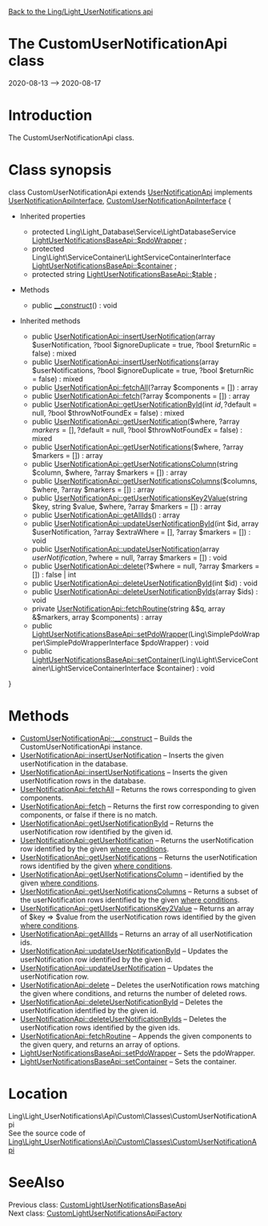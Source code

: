 [Back to the Ling/Light_UserNotifications api](https://github.com/lingtalfi/Light_UserNotifications/blob/master/doc/api/Ling/Light_UserNotifications.md)



The CustomUserNotificationApi class
================
2020-08-13 --> 2020-08-17






Introduction
============

The CustomUserNotificationApi class.



Class synopsis
==============


class <span class="pl-k">CustomUserNotificationApi</span> extends [UserNotificationApi](https://github.com/lingtalfi/Light_UserNotifications/blob/master/doc/api/Ling/Light_UserNotifications/Api/Generated/Classes/UserNotificationApi.md) implements [UserNotificationApiInterface](https://github.com/lingtalfi/Light_UserNotifications/blob/master/doc/api/Ling/Light_UserNotifications/Api/Generated/Interfaces/UserNotificationApiInterface.md), [CustomUserNotificationApiInterface](https://github.com/lingtalfi/Light_UserNotifications/blob/master/doc/api/Ling/Light_UserNotifications/Api/Custom/Interfaces/CustomUserNotificationApiInterface.md) {

- Inherited properties
    - protected Ling\Light_Database\Service\LightDatabaseService [LightUserNotificationsBaseApi::$pdoWrapper](#property-pdoWrapper) ;
    - protected Ling\Light\ServiceContainer\LightServiceContainerInterface [LightUserNotificationsBaseApi::$container](#property-container) ;
    - protected string [LightUserNotificationsBaseApi::$table](#property-table) ;

- Methods
    - public [__construct](https://github.com/lingtalfi/Light_UserNotifications/blob/master/doc/api/Ling/Light_UserNotifications/Api/Custom/Classes/CustomUserNotificationApi/__construct.md)() : void

- Inherited methods
    - public [UserNotificationApi::insertUserNotification](https://github.com/lingtalfi/Light_UserNotifications/blob/master/doc/api/Ling/Light_UserNotifications/Api/Generated/Classes/UserNotificationApi/insertUserNotification.md)(array $userNotification, ?bool $ignoreDuplicate = true, ?bool $returnRic = false) : mixed
    - public [UserNotificationApi::insertUserNotifications](https://github.com/lingtalfi/Light_UserNotifications/blob/master/doc/api/Ling/Light_UserNotifications/Api/Generated/Classes/UserNotificationApi/insertUserNotifications.md)(array $userNotifications, ?bool $ignoreDuplicate = true, ?bool $returnRic = false) : mixed
    - public [UserNotificationApi::fetchAll](https://github.com/lingtalfi/Light_UserNotifications/blob/master/doc/api/Ling/Light_UserNotifications/Api/Generated/Classes/UserNotificationApi/fetchAll.md)(?array $components = []) : array
    - public [UserNotificationApi::fetch](https://github.com/lingtalfi/Light_UserNotifications/blob/master/doc/api/Ling/Light_UserNotifications/Api/Generated/Classes/UserNotificationApi/fetch.md)(?array $components = []) : array
    - public [UserNotificationApi::getUserNotificationById](https://github.com/lingtalfi/Light_UserNotifications/blob/master/doc/api/Ling/Light_UserNotifications/Api/Generated/Classes/UserNotificationApi/getUserNotificationById.md)(int $id, ?$default = null, ?bool $throwNotFoundEx = false) : mixed
    - public [UserNotificationApi::getUserNotification](https://github.com/lingtalfi/Light_UserNotifications/blob/master/doc/api/Ling/Light_UserNotifications/Api/Generated/Classes/UserNotificationApi/getUserNotification.md)($where, ?array $markers = [], ?$default = null, ?bool $throwNotFoundEx = false) : mixed
    - public [UserNotificationApi::getUserNotifications](https://github.com/lingtalfi/Light_UserNotifications/blob/master/doc/api/Ling/Light_UserNotifications/Api/Generated/Classes/UserNotificationApi/getUserNotifications.md)($where, ?array $markers = []) : array
    - public [UserNotificationApi::getUserNotificationsColumn](https://github.com/lingtalfi/Light_UserNotifications/blob/master/doc/api/Ling/Light_UserNotifications/Api/Generated/Classes/UserNotificationApi/getUserNotificationsColumn.md)(string $column, $where, ?array $markers = []) : array
    - public [UserNotificationApi::getUserNotificationsColumns](https://github.com/lingtalfi/Light_UserNotifications/blob/master/doc/api/Ling/Light_UserNotifications/Api/Generated/Classes/UserNotificationApi/getUserNotificationsColumns.md)($columns, $where, ?array $markers = []) : array
    - public [UserNotificationApi::getUserNotificationsKey2Value](https://github.com/lingtalfi/Light_UserNotifications/blob/master/doc/api/Ling/Light_UserNotifications/Api/Generated/Classes/UserNotificationApi/getUserNotificationsKey2Value.md)(string $key, string $value, $where, ?array $markers = []) : array
    - public [UserNotificationApi::getAllIds](https://github.com/lingtalfi/Light_UserNotifications/blob/master/doc/api/Ling/Light_UserNotifications/Api/Generated/Classes/UserNotificationApi/getAllIds.md)() : array
    - public [UserNotificationApi::updateUserNotificationById](https://github.com/lingtalfi/Light_UserNotifications/blob/master/doc/api/Ling/Light_UserNotifications/Api/Generated/Classes/UserNotificationApi/updateUserNotificationById.md)(int $id, array $userNotification, ?array $extraWhere = [], ?array $markers = []) : void
    - public [UserNotificationApi::updateUserNotification](https://github.com/lingtalfi/Light_UserNotifications/blob/master/doc/api/Ling/Light_UserNotifications/Api/Generated/Classes/UserNotificationApi/updateUserNotification.md)(array $userNotification, ?$where = null, ?array $markers = []) : void
    - public [UserNotificationApi::delete](https://github.com/lingtalfi/Light_UserNotifications/blob/master/doc/api/Ling/Light_UserNotifications/Api/Generated/Classes/UserNotificationApi/delete.md)(?$where = null, ?array $markers = []) : false | int
    - public [UserNotificationApi::deleteUserNotificationById](https://github.com/lingtalfi/Light_UserNotifications/blob/master/doc/api/Ling/Light_UserNotifications/Api/Generated/Classes/UserNotificationApi/deleteUserNotificationById.md)(int $id) : void
    - public [UserNotificationApi::deleteUserNotificationByIds](https://github.com/lingtalfi/Light_UserNotifications/blob/master/doc/api/Ling/Light_UserNotifications/Api/Generated/Classes/UserNotificationApi/deleteUserNotificationByIds.md)(array $ids) : void
    - private [UserNotificationApi::fetchRoutine](https://github.com/lingtalfi/Light_UserNotifications/blob/master/doc/api/Ling/Light_UserNotifications/Api/Generated/Classes/UserNotificationApi/fetchRoutine.md)(string &$q, array &$markers, array $components) : array
    - public [LightUserNotificationsBaseApi::setPdoWrapper](https://github.com/lingtalfi/Light_UserNotifications/blob/master/doc/api/Ling/Light_UserNotifications/Api/Generated/Classes/LightUserNotificationsBaseApi/setPdoWrapper.md)(Ling\SimplePdoWrapper\SimplePdoWrapperInterface $pdoWrapper) : void
    - public [LightUserNotificationsBaseApi::setContainer](https://github.com/lingtalfi/Light_UserNotifications/blob/master/doc/api/Ling/Light_UserNotifications/Api/Generated/Classes/LightUserNotificationsBaseApi/setContainer.md)(Ling\Light\ServiceContainer\LightServiceContainerInterface $container) : void

}






Methods
==============

- [CustomUserNotificationApi::__construct](https://github.com/lingtalfi/Light_UserNotifications/blob/master/doc/api/Ling/Light_UserNotifications/Api/Custom/Classes/CustomUserNotificationApi/__construct.md) &ndash; Builds the CustomUserNotificationApi instance.
- [UserNotificationApi::insertUserNotification](https://github.com/lingtalfi/Light_UserNotifications/blob/master/doc/api/Ling/Light_UserNotifications/Api/Generated/Classes/UserNotificationApi/insertUserNotification.md) &ndash; Inserts the given userNotification in the database.
- [UserNotificationApi::insertUserNotifications](https://github.com/lingtalfi/Light_UserNotifications/blob/master/doc/api/Ling/Light_UserNotifications/Api/Generated/Classes/UserNotificationApi/insertUserNotifications.md) &ndash; Inserts the given userNotification rows in the database.
- [UserNotificationApi::fetchAll](https://github.com/lingtalfi/Light_UserNotifications/blob/master/doc/api/Ling/Light_UserNotifications/Api/Generated/Classes/UserNotificationApi/fetchAll.md) &ndash; Returns the rows corresponding to given components.
- [UserNotificationApi::fetch](https://github.com/lingtalfi/Light_UserNotifications/blob/master/doc/api/Ling/Light_UserNotifications/Api/Generated/Classes/UserNotificationApi/fetch.md) &ndash; Returns the first row corresponding to given components, or false if there is no match.
- [UserNotificationApi::getUserNotificationById](https://github.com/lingtalfi/Light_UserNotifications/blob/master/doc/api/Ling/Light_UserNotifications/Api/Generated/Classes/UserNotificationApi/getUserNotificationById.md) &ndash; Returns the userNotification row identified by the given id.
- [UserNotificationApi::getUserNotification](https://github.com/lingtalfi/Light_UserNotifications/blob/master/doc/api/Ling/Light_UserNotifications/Api/Generated/Classes/UserNotificationApi/getUserNotification.md) &ndash; Returns the userNotification row identified by the given [where conditions](https://github.com/lingtalfi/SimplePdoWrapper#the-where-conditions).
- [UserNotificationApi::getUserNotifications](https://github.com/lingtalfi/Light_UserNotifications/blob/master/doc/api/Ling/Light_UserNotifications/Api/Generated/Classes/UserNotificationApi/getUserNotifications.md) &ndash; Returns the userNotification rows identified by the given [where conditions](https://github.com/lingtalfi/SimplePdoWrapper#the-where-conditions).
- [UserNotificationApi::getUserNotificationsColumn](https://github.com/lingtalfi/Light_UserNotifications/blob/master/doc/api/Ling/Light_UserNotifications/Api/Generated/Classes/UserNotificationApi/getUserNotificationsColumn.md) &ndash; identified by the given [where conditions](https://github.com/lingtalfi/SimplePdoWrapper#the-where-conditions).
- [UserNotificationApi::getUserNotificationsColumns](https://github.com/lingtalfi/Light_UserNotifications/blob/master/doc/api/Ling/Light_UserNotifications/Api/Generated/Classes/UserNotificationApi/getUserNotificationsColumns.md) &ndash; Returns a subset of the userNotification rows identified by the given [where conditions](https://github.com/lingtalfi/SimplePdoWrapper#the-where-conditions).
- [UserNotificationApi::getUserNotificationsKey2Value](https://github.com/lingtalfi/Light_UserNotifications/blob/master/doc/api/Ling/Light_UserNotifications/Api/Generated/Classes/UserNotificationApi/getUserNotificationsKey2Value.md) &ndash; Returns an array of $key => $value from the userNotification rows identified by the given [where conditions](https://github.com/lingtalfi/SimplePdoWrapper#the-where-conditions).
- [UserNotificationApi::getAllIds](https://github.com/lingtalfi/Light_UserNotifications/blob/master/doc/api/Ling/Light_UserNotifications/Api/Generated/Classes/UserNotificationApi/getAllIds.md) &ndash; Returns an array of all userNotification ids.
- [UserNotificationApi::updateUserNotificationById](https://github.com/lingtalfi/Light_UserNotifications/blob/master/doc/api/Ling/Light_UserNotifications/Api/Generated/Classes/UserNotificationApi/updateUserNotificationById.md) &ndash; Updates the userNotification row identified by the given id.
- [UserNotificationApi::updateUserNotification](https://github.com/lingtalfi/Light_UserNotifications/blob/master/doc/api/Ling/Light_UserNotifications/Api/Generated/Classes/UserNotificationApi/updateUserNotification.md) &ndash; Updates the userNotification row.
- [UserNotificationApi::delete](https://github.com/lingtalfi/Light_UserNotifications/blob/master/doc/api/Ling/Light_UserNotifications/Api/Generated/Classes/UserNotificationApi/delete.md) &ndash; Deletes the userNotification rows matching the given where conditions, and returns the number of deleted rows.
- [UserNotificationApi::deleteUserNotificationById](https://github.com/lingtalfi/Light_UserNotifications/blob/master/doc/api/Ling/Light_UserNotifications/Api/Generated/Classes/UserNotificationApi/deleteUserNotificationById.md) &ndash; Deletes the userNotification identified by the given id.
- [UserNotificationApi::deleteUserNotificationByIds](https://github.com/lingtalfi/Light_UserNotifications/blob/master/doc/api/Ling/Light_UserNotifications/Api/Generated/Classes/UserNotificationApi/deleteUserNotificationByIds.md) &ndash; Deletes the userNotification rows identified by the given ids.
- [UserNotificationApi::fetchRoutine](https://github.com/lingtalfi/Light_UserNotifications/blob/master/doc/api/Ling/Light_UserNotifications/Api/Generated/Classes/UserNotificationApi/fetchRoutine.md) &ndash; Appends the given components to the given query, and returns an array of options.
- [LightUserNotificationsBaseApi::setPdoWrapper](https://github.com/lingtalfi/Light_UserNotifications/blob/master/doc/api/Ling/Light_UserNotifications/Api/Generated/Classes/LightUserNotificationsBaseApi/setPdoWrapper.md) &ndash; Sets the pdoWrapper.
- [LightUserNotificationsBaseApi::setContainer](https://github.com/lingtalfi/Light_UserNotifications/blob/master/doc/api/Ling/Light_UserNotifications/Api/Generated/Classes/LightUserNotificationsBaseApi/setContainer.md) &ndash; Sets the container.





Location
=============
Ling\Light_UserNotifications\Api\Custom\Classes\CustomUserNotificationApi<br>
See the source code of [Ling\Light_UserNotifications\Api\Custom\Classes\CustomUserNotificationApi](https://github.com/lingtalfi/Light_UserNotifications/blob/master/Api/Custom/Classes/CustomUserNotificationApi.php)



SeeAlso
==============
Previous class: [CustomLightUserNotificationsBaseApi](https://github.com/lingtalfi/Light_UserNotifications/blob/master/doc/api/Ling/Light_UserNotifications/Api/Custom/Classes/CustomLightUserNotificationsBaseApi.md)<br>Next class: [CustomLightUserNotificationsApiFactory](https://github.com/lingtalfi/Light_UserNotifications/blob/master/doc/api/Ling/Light_UserNotifications/Api/Custom/CustomLightUserNotificationsApiFactory.md)<br>
